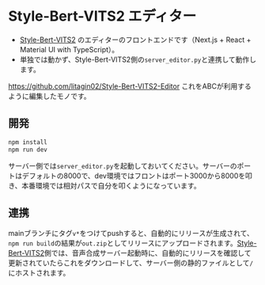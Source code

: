 # Style-Bert-VITS2 エディター

- [Style-Bert-VITS2](https://github.com/litagin02/Style-Bert-VITS2) のエディターのフロントエンドです（Next.js + React + Material UI with TypeScript）。
- 単独では動かず、Style-Bert-VITS2側の`server_editor.py`と連携して動作します。

https://github.com/litagin02/Style-Bert-VITS2-Editor
これをABCが利用するように編集したモノです。

## 開発

```bash
npm install
npm run dev
```

サーバー側では`server_editor.py`を起動しておいてください。サーバーのポートはデフォルトの8000で、dev環境ではフロントはポート3000から8000を叩き、本番環境では相対パスで自分を叩くようになっています。

## 連携

mainブランチにタグ`v*`をつけてpushすると、自動的にリリースが生成されて、`npm run build`の結果が`out.zip`としてリリースにアップロードされます。[Style-Bert-VITS2](https://github.com/litagin02/Style-Bert-VITS2)側では、音声合成サーバー起動時に、自動的にリリースを確認して更新されていたらこれをダウンロードして、サーバー側の静的ファイルとして`/`にホストされます。